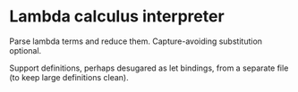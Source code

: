 # Lambda calculus interpreter

Parse lambda terms and reduce them. Capture-avoiding substitution optional.

Support definitions, perhaps desugared as let bindings, from a separate file (to keep large definitions clean).
